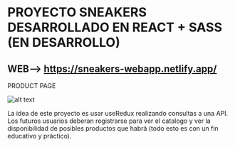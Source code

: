 # PROYECTO SNEAKERS DESARROLLADO EN REACT + SASS (EN DESARROLLO)

## WEB--> https://sneakers-webapp.netlify.app/

PRODUCT PAGE

![alt text](https://www.cristiandln.com/images/sneakers/multiresponsive-sneakers.png)

La idea de este proyecto es usar useRedux realizando consultas a una API. Los futuros usuarios deberan registrarse para ver el catalogo y ver
la disponibilidad de posibles productos que habrá (todo esto es con un fin educativo y práctico).

